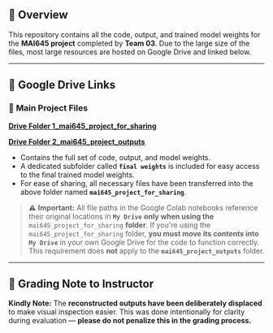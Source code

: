 ## 📌 Overview

This repository contains all the code, output, and trained model weights for the **MAI645 project** completed by **Team 03**. Due to the large size of the files, most large resources are hosted on Google Drive and linked below.

---

## 📁 Google Drive Links

### 🔗 **Main Project Files**

[**Drive Folder 1\_mai645\_project\_for\_sharing**](https://drive.google.com/drive/folders/1qNsZ1jETzibiupnLSW3orPf_AzkGtQ3A?usp=sharing)

[**Drive Folder 2\_mai645\_project\_outputs**](https://drive.google.com/drive/folders/1oTZ4W_yMDA3_8ZB-_9wYI_OEWsU2mASB?usp=sharing)

* Contains the full set of code, output, and model weights.
* A dedicated subfolder called **`final weights`** is included for easy access to the final trained model weights.
* For ease of sharing, all necessary files have been transferred into the above folder named **`mai645_project_for_sharing`**.

> ⚠️ **Important:**
> All file paths in the Google Colab notebooks reference their original locations in **`My Drive`** **only when using the** `mai645_project_for_sharing` **folder**. If you're using the `mai645_project_for_sharing` folder, **you must move its contents into `My Drive`** in your own Google Drive for the code to function correctly. 
> This requirement does **not** apply to the **`mai645_project_outputs`** folder. 

---

## 📝 Grading Note to Instructor

**Kindly Note:**
The **reconstructed outputs have been deliberately displaced** to make visual inspection easier. This was done intentionally for clarity during evaluation — **please do not penalize this in the grading process.**
